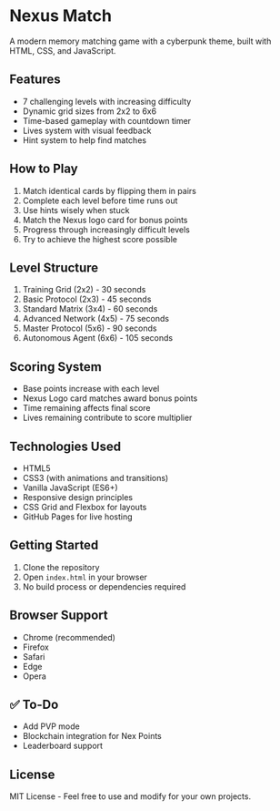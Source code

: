 # Nexus Match

A modern memory matching game with a cyberpunk theme, built with HTML, CSS, and JavaScript.

## Features

- 7 challenging levels with increasing difficulty
- Dynamic grid sizes from 2x2 to 6x6
- Time-based gameplay with countdown timer
- Lives system with visual feedback
- Hint system to help find matches

## How to Play

1. Match identical cards by flipping them in pairs
2. Complete each level before time runs out
3. Use hints wisely when stuck
4. Match the Nexus logo card for bonus points
5. Progress through increasingly difficult levels
6. Try to achieve the highest score possible

## Level Structure

1. Training Grid (2x2) - 30 seconds
2. Basic Protocol (2x3) - 45 seconds
3. Standard Matrix (3x4) - 60 seconds
4. Advanced Network (4x5) - 75 seconds
5. Master Protocol (5x6) - 90 seconds
6. Autonomous Agent (6x6) - 105 seconds


## Scoring System

- Base points increase with each level
- Nexus Logo card matches award bonus points
- Time remaining affects final score
- Lives remaining contribute to score multiplier

## Technologies Used

- HTML5
- CSS3 (with animations and transitions)
- Vanilla JavaScript (ES6+)
- Responsive design principles
- CSS Grid and Flexbox for layouts
- GitHub Pages for live hosting

## Getting Started

1. Clone the repository
2. Open `index.html` in your browser
3. No build process or dependencies required

## Browser Support

- Chrome (recommended)
- Firefox
- Safari
- Edge
- Opera

## ✅ To-Do
 - Add PVP mode
 - Blockchain integration for Nex Points
 - Leaderboard support

## License

MIT License - Feel free to use and modify for your own projects.
